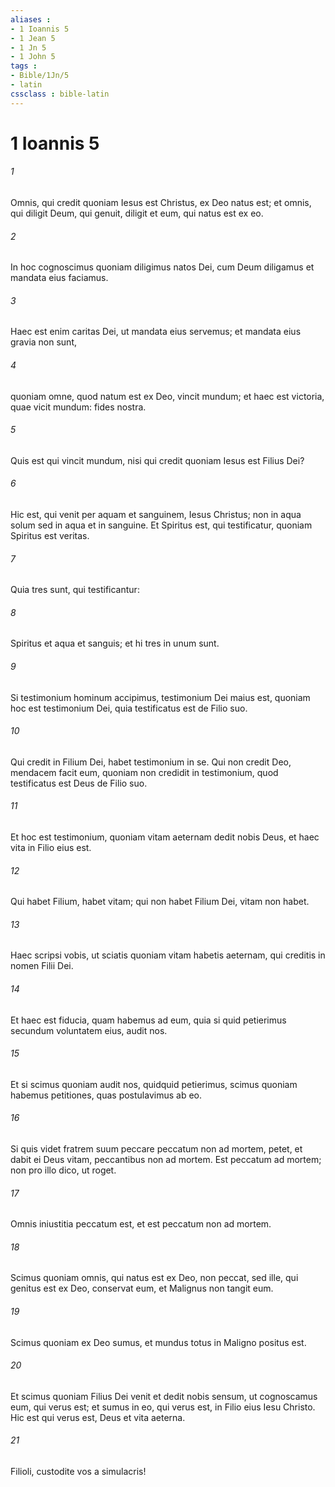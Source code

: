 ```yaml
---
aliases : 
- 1 Ioannis 5
- 1 Jean 5
- 1 Jn 5
- 1 John 5
tags : 
- Bible/1Jn/5
- latin
cssclass : bible-latin
---
```


# 1 Ioannis 5

###### 1
Omnis, qui credit quoniam Iesus est Christus, ex Deo natus est; et omnis, qui diligit Deum, qui genuit, diligit et eum, qui natus est ex eo. 
###### 2
In hoc cognoscimus quoniam diligimus natos Dei, cum Deum diligamus et mandata eius faciamus. 
###### 3
Haec est enim caritas Dei, ut mandata eius servemus; et mandata eius gravia non sunt, 
###### 4
quoniam omne, quod natum est ex Deo, vincit mundum; et haec est victoria, quae vicit mundum: fides nostra.
###### 5
Quis est qui vincit mundum, nisi qui credit quoniam Iesus est Filius Dei? 
###### 6
Hic est, qui venit per aquam et sanguinem, Iesus Christus; non in aqua solum sed in aqua et in sanguine. Et Spiritus est, qui testificatur, quoniam Spiritus est veritas. 
###### 7
Quia tres sunt, qui testificantur: 
###### 8
Spiritus et aqua et sanguis; et hi tres in unum sunt. 
###### 9
Si testimonium hominum accipimus, testimonium Dei maius est, quoniam hoc est testimonium Dei, quia testificatus est de Filio suo.
###### 10
Qui credit in Filium Dei, habet testimonium in se. Qui non credit Deo, mendacem facit eum, quoniam non credidit in testimonium, quod testificatus est Deus de Filio suo. 
###### 11
Et hoc est testimonium, quoniam vitam aeternam dedit nobis Deus, et haec vita in Filio eius est. 
###### 12
Qui habet Filium, habet vitam; qui non habet Filium Dei, vitam non habet.
###### 13
Haec scripsi vobis, ut sciatis quoniam vitam habetis aeternam, qui creditis in nomen Filii Dei.
###### 14
Et haec est fiducia, quam habemus ad eum, quia si quid petierimus secundum voluntatem eius, audit nos. 
###### 15
Et si scimus quoniam audit nos, quidquid petierimus, scimus quoniam habemus petitiones, quas postulavimus ab eo.
###### 16
Si quis videt fratrem suum peccare peccatum non ad mortem, petet, et dabit ei Deus vitam, peccantibus non ad mortem. Est peccatum ad mortem; non pro illo dico, ut roget. 
###### 17
Omnis iniustitia peccatum est, et est peccatum non ad mortem.
###### 18
Scimus quoniam omnis, qui natus est ex Deo, non peccat, sed ille, qui genitus est ex Deo, conservat eum, et Malignus non tangit eum. 
###### 19
Scimus quoniam ex Deo sumus, et mundus totus in Maligno positus est. 
###### 20
Et scimus quoniam Filius Dei venit et dedit nobis sensum, ut cognoscamus eum, qui verus est; et sumus in eo, qui verus est, in Filio eius Iesu Christo. Hic est qui verus est, Deus et vita aeterna. 
###### 21
Filioli, custodite vos a simulacris!

